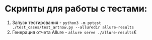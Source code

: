 # Скрипты для работы с тестами:
1. Запуск тестирования - ```python3 -m pytest ./test_cases/test_artnow.py --alluredir allure-results```
2. Генерация отчета Allure - ```allure serve ./allure-results```€